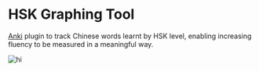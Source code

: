 # HSK Graphing Tool

[Anki](https://apps.ankiweb.net/) plugin to track Chinese words learnt by HSK level, enabling increasing fluency to be measured in a meaningful way.



![hi](https://i.imgur.com/ioqbI2t.png)
